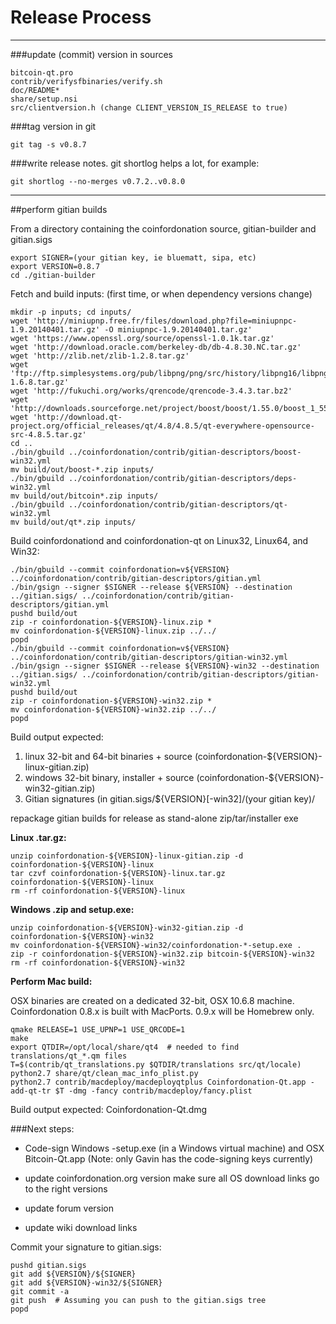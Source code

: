 Release Process
====================

* * *

###update (commit) version in sources


	bitcoin-qt.pro
	contrib/verifysfbinaries/verify.sh
	doc/README*
	share/setup.nsi
	src/clientversion.h (change CLIENT_VERSION_IS_RELEASE to true)

###tag version in git

	git tag -s v0.8.7

###write release notes. git shortlog helps a lot, for example:

	git shortlog --no-merges v0.7.2..v0.8.0

* * *

##perform gitian builds

 From a directory containing the coinfordonation source, gitian-builder and gitian.sigs
  
	export SIGNER=(your gitian key, ie bluematt, sipa, etc)
	export VERSION=0.8.7
	cd ./gitian-builder

 Fetch and build inputs: (first time, or when dependency versions change)

	mkdir -p inputs; cd inputs/
	wget 'http://miniupnp.free.fr/files/download.php?file=miniupnpc-1.9.20140401.tar.gz' -O miniupnpc-1.9.20140401.tar.gz'
	wget 'https://www.openssl.org/source/openssl-1.0.1k.tar.gz'
	wget 'http://download.oracle.com/berkeley-db/db-4.8.30.NC.tar.gz'
	wget 'http://zlib.net/zlib-1.2.8.tar.gz'
	wget 'ftp://ftp.simplesystems.org/pub/libpng/png/src/history/libpng16/libpng-1.6.8.tar.gz'
	wget 'http://fukuchi.org/works/qrencode/qrencode-3.4.3.tar.bz2'
	wget 'http://downloads.sourceforge.net/project/boost/boost/1.55.0/boost_1_55_0.tar.bz2'
	wget 'http://download.qt-project.org/official_releases/qt/4.8/4.8.5/qt-everywhere-opensource-src-4.8.5.tar.gz'
	cd ..
	./bin/gbuild ../coinfordonation/contrib/gitian-descriptors/boost-win32.yml
	mv build/out/boost-*.zip inputs/
	./bin/gbuild ../coinfordonation/contrib/gitian-descriptors/deps-win32.yml
	mv build/out/bitcoin*.zip inputs/
	./bin/gbuild ../coinfordonation/contrib/gitian-descriptors/qt-win32.yml
	mv build/out/qt*.zip inputs/

 Build coinfordonationd and coinfordonation-qt on Linux32, Linux64, and Win32:
  
	./bin/gbuild --commit coinfordonation=v${VERSION} ../coinfordonation/contrib/gitian-descriptors/gitian.yml
	./bin/gsign --signer $SIGNER --release ${VERSION} --destination ../gitian.sigs/ ../coinfordonation/contrib/gitian-descriptors/gitian.yml
	pushd build/out
	zip -r coinfordonation-${VERSION}-linux.zip *
	mv coinfordonation-${VERSION}-linux.zip ../../
	popd
	./bin/gbuild --commit coinfordonation=v${VERSION} ../coinfordonation/contrib/gitian-descriptors/gitian-win32.yml
	./bin/gsign --signer $SIGNER --release ${VERSION}-win32 --destination ../gitian.sigs/ ../coinfordonation/contrib/gitian-descriptors/gitian-win32.yml
	pushd build/out
	zip -r coinfordonation-${VERSION}-win32.zip *
	mv coinfordonation-${VERSION}-win32.zip ../../
	popd

  Build output expected:

  1. linux 32-bit and 64-bit binaries + source (coinfordonation-${VERSION}-linux-gitian.zip)
  2. windows 32-bit binary, installer + source (coinfordonation-${VERSION}-win32-gitian.zip)
  3. Gitian signatures (in gitian.sigs/${VERSION}[-win32]/(your gitian key)/

repackage gitian builds for release as stand-alone zip/tar/installer exe

**Linux .tar.gz:**

	unzip coinfordonation-${VERSION}-linux-gitian.zip -d coinfordonation-${VERSION}-linux
	tar czvf coinfordonation-${VERSION}-linux.tar.gz coinfordonation-${VERSION}-linux
	rm -rf coinfordonation-${VERSION}-linux

**Windows .zip and setup.exe:**

	unzip coinfordonation-${VERSION}-win32-gitian.zip -d coinfordonation-${VERSION}-win32
	mv coinfordonation-${VERSION}-win32/coinfordonation-*-setup.exe .
	zip -r coinfordonation-${VERSION}-win32.zip bitcoin-${VERSION}-win32
	rm -rf coinfordonation-${VERSION}-win32

**Perform Mac build:**

  OSX binaries are created on a dedicated 32-bit, OSX 10.6.8 machine.
  Coinfordonation 0.8.x is built with MacPorts.  0.9.x will be Homebrew only.

	qmake RELEASE=1 USE_UPNP=1 USE_QRCODE=1
	make
	export QTDIR=/opt/local/share/qt4  # needed to find translations/qt_*.qm files
	T=$(contrib/qt_translations.py $QTDIR/translations src/qt/locale)
	python2.7 share/qt/clean_mac_info_plist.py
	python2.7 contrib/macdeploy/macdeployqtplus Coinfordonation-Qt.app -add-qt-tr $T -dmg -fancy contrib/macdeploy/fancy.plist

 Build output expected: Coinfordonation-Qt.dmg

###Next steps:

* Code-sign Windows -setup.exe (in a Windows virtual machine) and
  OSX Bitcoin-Qt.app (Note: only Gavin has the code-signing keys currently)

* update coinfordonation.org version
  make sure all OS download links go to the right versions

* update forum version

* update wiki download links

Commit your signature to gitian.sigs:

	pushd gitian.sigs
	git add ${VERSION}/${SIGNER}
	git add ${VERSION}-win32/${SIGNER}
	git commit -a
	git push  # Assuming you can push to the gitian.sigs tree
	popd


